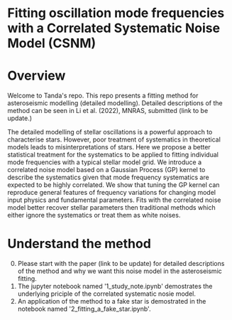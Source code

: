 # Fitting oscillation mode frequencies with a Correlated Systematic Noise Model (CSNM)

# Overview

Welcome to Tanda's repo. This repo presents a fitting method for asteroseismic modelling (detailed modelling). Detailed descriptions of the method can be seen in Li et al. (2022), MNRAS, submitted (link to be update.)

The detailed modelling of stellar oscillations is a powerful approach to characterise stars. However, poor treatment of systematics in theoretical models leads to misinterpretations of stars. Here we propose a better statistical treatment for the systematics to be applied to fitting individual mode frequencies with a typical stellar model grid. We introduce a correlated noise model based on a Gaussian Process (GP) kernel to describe the systematics given that mode frequency systematics are expected to be highly correlated. We show that tuning the GP kernel can reproduce general features of frequency variations for changing model input physics and fundamental parameters. Fits with the correlated noise model better recover stellar parameters then traditional methods which either ignore the systematics or treat them as white noises. 

# Understand the method

0. Please start with the paper (link to be update) for detailed descriptions of the method and why we want this noise model in the asteroseismic fitting.
1. The jupyter notebook named '1_study_note.ipynb' demostrates the underlying priciple of the correlated systematic nosie model. 
2. An application of the method to a fake star is demostrated in the notebook named '2_fitting_a_fake_star.ipynb'.
